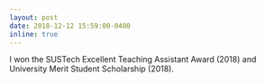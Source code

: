 ```yaml
---
layout: post
date: 2018-12-12 15:59:00-0400
inline: true
---
```


I won the SUSTech Excellent Teaching Assistant Award (2018) and University Merit Student Scholarship (2018).
